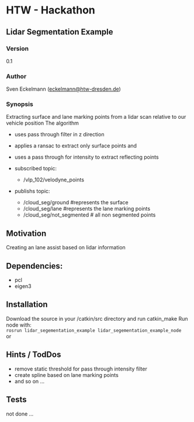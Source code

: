 #  HTW -  Hackathon
## Lidar Segmentation Example 
 
### Version 
0.1
  
### Author 
Sven Eckelmann (eckelmann@htw-dresden.de) 

### Synopsis
Extracting surface and lane marking points from a lidar scan relative to our vehicle position 
The algorithm  
* uses pass through filter in z direction 
* applies a ransac to extract only surface points and 
* uses a pass through for intensity to extract reflecting points 


* subscribed topic:
    + /vlp_102/velodyne_points           
 

* publishs topic:
    + /cloud_seg/ground    #represents the surface 
    + /cloud_seg/lane      #represents the  lane marking points  
    + /cloud_seg/not_segmented          # all non segmented points
   
## Motivation
Creating an lane assist based on lidar information 

## Dependencies:
- pcl 
- eigen3
  
 

## Installation
Download the source in your /catkin/src directory and run catkin_make 
Run node with:   
`rosrun lidar_segementation_example lidar_segementation_example_node ` or  

## Hints / TodDos 
* remove static threshold for pass through intensity filter 
* create spline based on lane marking points 
* and so on ...
## Tests
not done ... 

 

    
